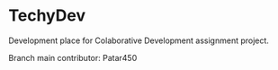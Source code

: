 # TechyDev
Development place for Colaborative Development assignment project.

Branch main contributor: Patar450
